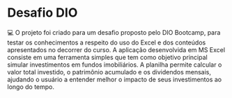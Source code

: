 # Desafio DIO
💻 O projeto foi criado para um desafio proposto pelo DIO Bootcamp, para testar os conhecimentos a respeito do uso do Excel e dos conteúdos apresentados no decorrer do curso. A aplicação desenvolvida em MS Excel consiste em uma ferramenta simples que tem como objetivo principal simular investimentos em fundos imobiliários. A planilha permite calcular o valor total investido, o patrimônio acumulado e os dividendos mensais, ajudando o usuário a entender melhor o impacto de seus investimentos ao longo do tempo.
